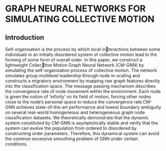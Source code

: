 # GRAPH NEURAL NETWORKS FOR SIMULATING COLLECTIVE MOTION

## Introduction

Self-organisation is the process by which local interactions between some individuals in an initially disordered system of collective motion lead to the forming of some form of overall order. In this paper, we construct a lightweight Collective Motion Graph Neural Network (CM-GNN) by simulating the self-organisation process of collective motion. The network
simulates group multilevel leadership through node in-scaling and constructs a migratory environment by mapping raw graph features directly into the classification space. The message passing
mechanism describes the convergence rate of node movement within the environment. Each node is given the notion of ’infinity’ on its field of motion, forcing other nodes close to the node’s
personal space to reduce the convergence rate.CM-GNN achieves state-of-the-art performance and lowest boundary ambiguity on several real-world homogeneous and heterogeneous graph node classification datasets. We theoretically demonstrate that the dynamic system constituted by CM-GNN is asymptotically stable and verify that the system can evolve the population from ordered to disordered by constructing order parameters. Therefore, this dynamical system can avoid the common excessive smoothing problem of GNN under certain conditions.
